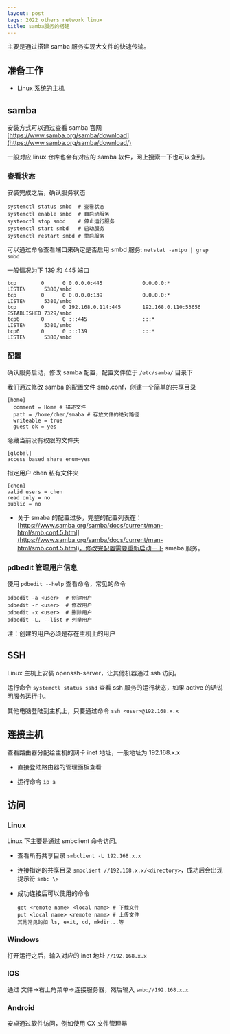 ```yaml
---
layout: post
tags: 2022 others network linux
title: samba服务的搭建
---
```


主要是通过搭建 samba 服务实现大文件的快速传输。

## 准备工作

- Linux 系统的主机

## samba

安装方式可以通过查看 samba 官网 [https://www.samba.org/samba/download](https://www.samba.org/samba/download/)

一般对应 linux 仓库也会有对应的 samba 软件，网上搜索一下也可以查到。

### 查看状态

安装完成之后，确认服务状态

```shell
systemctl status smbd  # 查看状态
systemctl enable smbd  # 自启动服务
systemctl stop smbd    # 停止运行服务
systemctl start smbd   # 启动服务
systemctl restart smbd # 重启服务
```

可以通过命令查看端口来确定是否启用 smbd 服务: `netstat -antpu | grep smbd`

一般情况为下 139 和 445 端口

```shell
tcp        0      0 0.0.0.0:445             0.0.0.0:*               LISTEN      5380/smbd
tcp        0      0 0.0.0.0:139             0.0.0.0:*               LISTEN      5380/smbd
tcp        0      0 192.168.0.114:445       192.168.0.110:53656     ESTABLISHED 7329/smbd
tcp6       0      0 :::445                  :::*                    LISTEN      5380/smbd
tcp6       0      0 :::139                  :::*                    LISTEN      5380/smbd
```

### 配置

确认服务启动，修改 samba 配置，配置文件位于 `/etc/samba/` 目录下

我们通过修改 samba 的配置文件 smb.conf，创建一个简单的共享目录

```plain
[home]
  comment = Home # 描述文件
  path = /home/chen/smaba # 存放文件的绝对路径
  writeable = true
  guest ok = yes
```

隐藏当前没有权限的文件夹

```plain
[global]
access based share enum=yes
```

指定用户 chen 私有文件夹

```plain
[chen]
valid users = chen
read only = no
public = no
```

- 关于 smaba 的配置过多，完整的配置列表在：[https://www.samba.org/samba/docs/current/man-html/smb.conf.5.html](https://www.samba.org/samba/docs/current/man-html/smb.conf.5.html)，修改完配置需要重新启动一下 smaba 服务。

### pdbedit 管理用户信息

使用 `pdbedit --help` 查看命令，常见的命令

```shell
pdbedit -a <user>  # 创建用户
pdbedit -r <user>  # 修改用户
pdbedit -x <user>  # 删除用户
pdbedit -L, --list # 列举用户
```

注：创建的用户必须是存在主机上的用户

## SSH

Linux 主机上安装 openssh-server，让其他机器通过 ssh 访问。

运行命令 `systemctl status sshd` 查看 ssh 服务的运行状态，如果 active 的话说明服务运行中。

其他电脑登陆到主机上，只要通过命令 `ssh <user>@192.168.x.x`

## 连接主机

查看路由器分配给主机的网卡 inet 地址，一般地址为 192.168.x.x

- 直接登陆路由器的管理面板查看

- 运行命令 `ip a`

## 访问

### Linux

Linux 下主要是通过 smbclient 命令访问。

- 查看所有共享目录 `smbclient -L 192.168.x.x`

- 连接指定的共享目录 `smbclient //192.168.x.x/<directory>`，成功后会出现提示符 `smb: \>`

- 成功连接后可以使用的命令

  ```shell
  get <remote name> <local name> # 下载文件
  put <local name> <remote name> # 上传文件
  其他常见的如 ls, exit, cd, mkdir...等
  ```

### Windows

打开运行之后，输入对应的 inet 地址 `//192.168.x.x`

### IOS

通过 文件->右上角菜单->连接服务器，然后输入 `smb://192.168.x.x`

### Android

安卓通过软件访问，例如使用 CX 文件管理器
